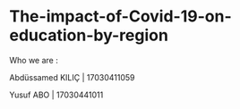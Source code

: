 # The-impact-of-Covid-19-on-education-by-region

Who we are :

  Abdüssamed KILIÇ  |  17030411059
  
  Yusuf ABO  |  17030441011
